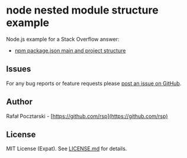 node nested module structure example 
====================================

Node.js example for a Stack Overflow answer:

* [npm package.json main and project structure](https://stackoverflow.com/a/39743889/613198)

Issues
------
For any bug reports or feature requests please
[post an issue on GitHub](https://github.com/rsp/node-nested-project-structure-example/issues).

Author
------
Rafał Pocztarski - [https://github.com/rsp](https://github.com/rsp)

License
-------
MIT License (Expat). See [LICENSE.md](LICENSE.md) for details.
